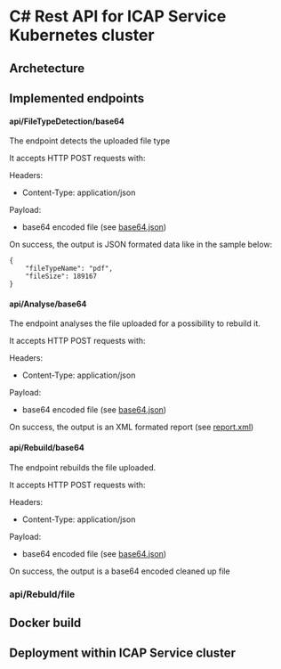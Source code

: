 # C# Rest API for ICAP Service Kubernetes cluster

## Archetecture

## Implemented endpoints



#### api/FileTypeDetection/base64

The endpoint detects the uploaded file type

It accepts HTTP POST requests with:  

Headers:  
- Content-Type: application/json  

Payload:  
- base64 encoded file (see [base64.json](./Samples/base64.json))
  
On success, the output is JSON formated data like in the sample below:  
  
```
{
    "fileTypeName": "pdf",
    "fileSize": 189167
}
```
  
#### api/Analyse/base64

The endpoint analyses the file uploaded for a possibility to rebuild it.

It accepts HTTP POST requests with:  

Headers:  
- Content-Type: application/json  

Payload:  
- base64 encoded file (see [base64.json](./Samples/base64.json))
  
On success, the output is an XML formated report (see [report.xml](./Samples/report.xml))  

#### api/Rebuild/base64

The endpoint rebuilds the file uploaded.

It accepts HTTP POST requests with:  

Headers:  
- Content-Type: application/json  

Payload:  
- base64 encoded file (see [base64.json](./Samples/base64.json))
  
On success, the output is a base64 encoded cleaned up file  

### api/Rebuld/file



## Docker build

## Deployment within ICAP Service cluster